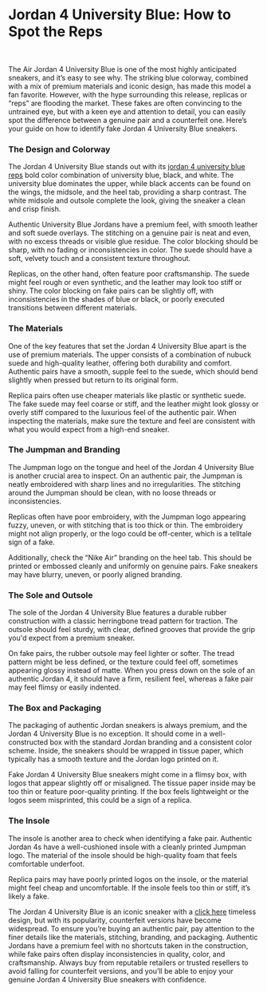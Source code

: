 <p><!-- x-tinymce/html --></p>
<h1>Jordan 4 University Blue: How to Spot the Reps</h1>
<p>&nbsp;</p>
<p>The Air Jordan 4 University Blue is one of the most highly anticipated sneakers, and it&rsquo;s easy to see why. The striking blue colorway, combined with a mix of premium materials and iconic design, has made this model a fan favorite. However, with the hype surrounding this release, replicas or &ldquo;reps&rdquo; are flooding the market. These fakes are often convincing to the untrained eye, but with a keen eye and attention to detail, you can easily spot the difference between a genuine pair and a counterfeit one. Here&rsquo;s your guide on how to identify fake Jordan 4 University Blue sneakers.</p>
<h3>The Design and Colorway</h3>
<p>The Jordan 4 University Blue stands out with its <a href="https://www.ckshoes.net/Air-Jordan-4-SE-University-Blue-CT8527-400-p3810829.html">jordan 4 university blue reps</a> bold color combination of university blue, black, and white. The university blue dominates the upper, while black accents can be found on the wings, the midsole, and the heel tab, providing a sharp contrast. The white midsole and outsole complete the look, giving the sneaker a clean and crisp finish.</p>
<p>Authentic University Blue Jordans have a premium feel, with smooth leather and soft suede overlays. The stitching on a genuine pair is neat and even, with no excess threads or visible glue residue. The color blocking should be sharp, with no fading or inconsistencies in color. The suede should have a soft, velvety touch and a consistent texture throughout.</p>
<p>Replicas, on the other hand, often feature poor craftsmanship. The suede might feel rough or even synthetic, and the leather may look too stiff or shiny. The color blocking on fake pairs can be slightly off, with inconsistencies in the shades of blue or black, or poorly executed transitions between different materials.</p>
<h3>The Materials</h3>
<p>One of the key features that set the Jordan 4 University Blue apart is the use of premium materials. The upper consists of a combination of nubuck suede and high-quality leather, offering both durability and comfort. Authentic pairs have a smooth, supple feel to the suede, which should bend slightly when pressed but return to its original form.</p>
<p>Replica pairs often use cheaper materials like plastic or synthetic suede. The fake suede may feel coarse or stiff, and the leather might look glossy or overly stiff compared to the luxurious feel of the authentic pair. When inspecting the materials, make sure the texture and feel are consistent with what you would expect from a high-end sneaker.</p>
<h3>The Jumpman and Branding</h3>
<p>The Jumpman logo on the tongue and heel of the Jordan 4 University Blue is another crucial area to inspect. On an authentic pair, the Jumpman is neatly embroidered with sharp lines and no irregularities. The stitching around the Jumpman should be clean, with no loose threads or inconsistencies.</p>
<p>Replicas often have poor embroidery, with the Jumpman logo appearing fuzzy, uneven, or with stitching that is too thick or thin. The embroidery might not align properly, or the logo could be off-center, which is a telltale sign of a fake.</p>
<p>Additionally, check the &ldquo;Nike Air&rdquo; branding on the heel tab. This should be printed or embossed cleanly and uniformly on genuine pairs. Fake sneakers may have blurry, uneven, or poorly aligned branding.</p>
<h3>The Sole and Outsole</h3>
<p>The sole of the Jordan 4 University Blue features a durable rubber construction with a classic herringbone tread pattern for traction. The outsole should feel sturdy, with clear, defined grooves that provide the grip you'd expect from a premium sneaker.</p>
<p>On fake pairs, the rubber outsole may feel lighter or softer. The tread pattern might be less defined, or the texture could feel off, sometimes appearing glossy instead of matte. When you press down on the sole of an authentic Jordan 4, it should have a firm, resilient feel, whereas a fake pair may feel flimsy or easily indented.</p>
<h3>The Box and Packaging</h3>
<p>The packaging of authentic Jordan sneakers is always premium, and the Jordan 4 University Blue is no exception. It should come in a well-constructed box with the standard Jordan branding and a consistent color scheme. Inside, the sneakers should be wrapped in tissue paper, which typically has a smooth texture and the Jordan logo printed on it.</p>
<p>Fake Jordan 4 University Blue sneakers might come in a flimsy box, with logos that appear slightly off or misaligned. The tissue paper inside may be too thin or feature poor-quality printing. If the box feels lightweight or the logos seem misprinted, this could be a sign of a replica.</p>
<h3>The Insole</h3>
<p>The insole is another area to check when identifying a fake pair. Authentic Jordan 4s have a well-cushioned insole with a cleanly printed Jumpman logo. The material of the insole should be high-quality foam that feels comfortable underfoot.</p>
<p>Replica pairs may have poorly printed logos on the insole, or the material might feel cheap and uncomfortable. If the insole feels too thin or stiff, it&rsquo;s likely a fake.</p>
<p>The Jordan 4 University Blue is an iconic sneaker with a <a href="https://theopendiaries.com/note/6777755fa8d0b208ac75282b">click here</a> timeless design, but with its popularity, counterfeit versions have become widespread. To ensure you&rsquo;re buying an authentic pair, pay attention to the finer details like the materials, stitching, branding, and packaging. Authentic Jordans have a premium feel with no shortcuts taken in the construction, while fake pairs often display inconsistencies in quality, color, and craftsmanship. Always buy from reputable retailers or trusted resellers to avoid falling for counterfeit versions, and you&rsquo;ll be able to enjoy your genuine Jordan 4 University Blue sneakers with confidence.</p>
